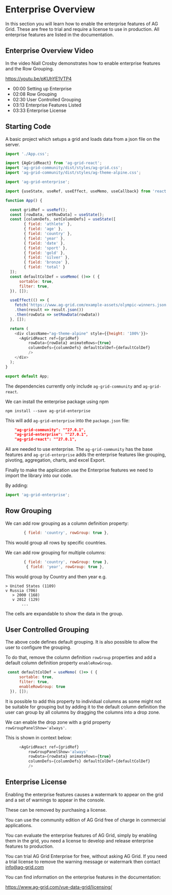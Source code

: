 
# Enterprise Overview

In this section you will learn how to enable the enterprise features of AG Grid. These are free to trial and require a license to use in production. All enterprise features are listed in the documentation.

## Enterprise Overview Video

In the video Niall Crosby demonstrates how to enable enterprise features and the Row Grouping.

https://youtu.be/pKUhYE1VTP4

- 00:00 Setting up Enterprise
- 02:08 Row Grouping
- 02:30 User Controlled Grouping
- 03:13 Enterprise Features Listed
- 03:33 Enterprise License

## Starting Code

A basic project which setups a grid and loads data from a json file on the server.

```javascript
import './App.css';

import {AgGridReact} from 'ag-grid-react';
import 'ag-grid-community/dist/styles/ag-grid.css';
import 'ag-grid-community/dist/styles/ag-theme-alpine.css';

import 'ag-grid-enterprise';

import {useState, useRef, useEffect, useMemo, useCallback} from 'react';

function App() {

  const gridRef = useRef();
  const [rowData, setRowData] = useState();
  const [columnDefs, setColumnDefs] = useState([
        { field: 'athlete' },
        { field: 'age' },
        { field: 'country' },
        { field: 'year' },
        { field: 'date' },
        { field: 'sport' },
        { field: 'gold' },
        { field: 'silver' },
        { field: 'bronze' },
        { field: 'total' }
  ]);
  const defaultColDef = useMemo( ()=> ( {
      sortable: true, 
      filter: true,
  }), []);

  useEffect(() => {
    fetch('https://www.ag-grid.com/example-assets/olympic-winners.json')
    .then(result => result.json())
    .then(rowData => setRowData(rowData))
  }, []);

  return (
    <div className="ag-theme-alpine" style={{height: '100%'}}>
      <AgGridReact ref={gridRef}    
          rowData={rowData} animateRows={true} 
          columnDefs={columnDefs} defaultColDef={defaultColDef}          
          />
    </div>
  );
}

export default App;
```

The dependencies currently only include `ag-grid-community` and `ag-grid-react`.

We can install the enterprise package using npm

```shell
npm install --save ag-grid-enterprise
```

This will add `ag-grid-enterprise` into the `package.json` file:

```json
    "ag-grid-community": "^27.0.1",
    "ag-grid-enterprise": "^27.0.1",
    "ag-grid-react": "^27.0.1",
```

All are needed to use enterprise. The `ag-grid-community` has the base features and `ag-grid-enterprise` adds the enterprise features like grouping, pivoting, aggregation, charts, and excel Export.

Finally to make the application use the Enterprise features we need to import the library into our code.

By adding:

```javascript
import 'ag-grid-enterprise';
```

## Row Grouping

We can add row grouping as a column definition property:

```javascript
        { field: 'country', rowGroup: true },
```

This would group all rows by specific countries.

We can add row grouping for multiple columns:

```javascript
        { field: 'country', rowGroup: true },
         { field: 'year', rowGroup: true },
```

This would group by Country and then year e.g.

```
> United States (1109)
v Russia (706)
   > 2000 (168)
   v 2012 (129)
       ...
```

The cells are expandable to show the data in the group.

## User Controlled Grouping

The above code defines default grouping. It is also possible to allow the user to configure the grouping.

To do that, remove the column definition `rowGroup` properties and add a default column definition property `enableRowGroup`.

```javascript
 const defaultColDef = useMemo( ()=> ( {
      sortable: true, 
      filter: true,
      enableRowGroup: true
  }), []);
```

It is possible to add this property to individual columns as some might not be suitable for grouping but by adding it to the default column definition the user can group by all columns by dragging the columns into a drop zone.

We can enable the drop zone with a grid property `rowGroupPanelShow='always'`.

This is shown in context below:

```javascript
      <AgGridReact ref={gridRef}
          rowGroupPanelShow='always'
          rowData={rowData} animateRows={true} 
          columnDefs={columnDefs} defaultColDef={defaultColDef}          
          />
```

## Enterprise License

Enabling the enterprise features causes a watermark to appear on the grid and a set of warnings to appear in the console.

These can be removed by purchasing a license.

You can use the community edition of AG Grid free of charge in commercial applications.

You can evaluate the enterprise features of AG Grid, simply by enabling them in the grid, you need a license to develop and release enterprise features to production.

You can trial AG Grid Enterprise for free, without asking AG Grid. If you need a trial license to remove the warning message or watermark then contact info@ag-grid.com

You can find information on the enterprise features in the documentation:

https://www.ag-grid.com/vue-data-grid/licensing/
